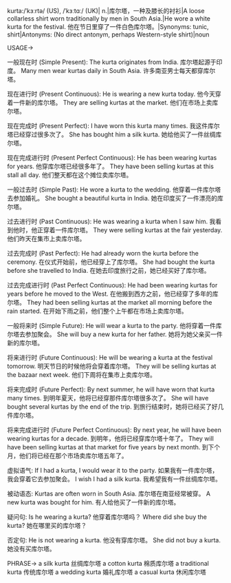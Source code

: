 kurta:/ˈkɜːrtə/ (US), /ˈkɜːtɑː/ (UK)| n.|库尔塔，一种及膝长的衬衫|A loose collarless shirt worn traditionally by men in South Asia.|He wore a white kurta for the festival. 他在节日里穿了一件白色库尔塔。|Synonyms: tunic, shirt|Antonyms: (No direct antonym, perhaps Western-style shirt)|noun


USAGE->

一般现在时 (Simple Present):
The kurta originates from India.  库尔塔起源于印度。
Many men wear kurtas daily in South Asia.  许多南亚男士每天都穿库尔塔。

现在进行时 (Present Continuous):
He is wearing a new kurta today.  他今天穿着一件新的库尔塔。
They are selling kurtas at the market.  他们在市场上卖库尔塔。

现在完成时 (Present Perfect):
I have worn this kurta many times.  我这件库尔塔已经穿过很多次了。
She has bought him a silk kurta.  她给他买了一件丝绸库尔塔。

现在完成进行时 (Present Perfect Continuous):
He has been wearing kurtas for years.  他穿库尔塔已经很多年了。
They have been selling kurtas at this stall all day.  他们整天都在这个摊位卖库尔塔。


一般过去时 (Simple Past):
He wore a kurta to the wedding.  他穿着一件库尔塔去参加婚礼。
She bought a beautiful kurta in India.  她在印度买了一件漂亮的库尔塔。


过去进行时 (Past Continuous):
He was wearing a kurta when I saw him.  我看到他时，他正穿着一件库尔塔。
They were selling kurtas at the fair yesterday.  他们昨天在集市上卖库尔塔。

过去完成时 (Past Perfect):
He had already worn the kurta before the ceremony.  在仪式开始前，他已经穿上了库尔塔。
She had bought the kurta before she travelled to India.  在她去印度旅行之前，她已经买好了库尔塔。

过去完成进行时 (Past Perfect Continuous):
He had been wearing kurtas for years before he moved to the West.  在他搬到西方之前，他已经穿了多年的库尔塔。
They had been selling kurtas at the market all morning before the rain started.  在开始下雨之前，他们整个上午都在市场上卖库尔塔。

一般将来时 (Simple Future):
He will wear a kurta to the party.  他将穿着一件库尔塔去参加聚会。
She will buy a new kurta for her father.  她将为她父亲买一件新的库尔塔。


将来进行时 (Future Continuous):
He will be wearing a kurta at the festival tomorrow.  明天节日的时候他将会穿着库尔塔。
They will be selling kurtas at the bazaar next week.  他们下周将在集市上卖库尔塔。

将来完成时 (Future Perfect):
By next summer, he will have worn that kurta many times.  到明年夏天，他将已经穿那件库尔塔很多次了。
She will have bought several kurtas by the end of the trip.  到旅行结束时，她将已经买了好几件库尔塔。

将来完成进行时 (Future Perfect Continuous):
By next year, he will have been wearing kurtas for a decade.  到明年，他将已经穿库尔塔十年了。
They will have been selling kurtas at that market for five years by next month. 到下个月，他们将已经在那个市场卖库尔塔五年了。


虚拟语气:
If I had a kurta, I would wear it to the party. 如果我有一件库尔塔，我会穿着它去参加聚会。
I wish I had a silk kurta. 我希望我有一件丝绸库尔塔。

被动语态:
Kurtas are often worn in South Asia.  库尔塔在南亚经常被穿。
A new kurta was bought for him.  有人给他买了一件新的库尔塔。

疑问句:
Is he wearing a kurta?  他穿着库尔塔吗？
Where did she buy the kurta?  她在哪里买的库尔塔？

否定句:
He is not wearing a kurta.  他没有穿库尔塔。
She did not buy a kurta.  她没有买库尔塔。


PHRASE->
a silk kurta  丝绸库尔塔
a cotton kurta 棉质库尔塔
a traditional kurta  传统库尔塔
a wedding kurta 婚礼库尔塔
a casual kurta 休闲库尔塔
